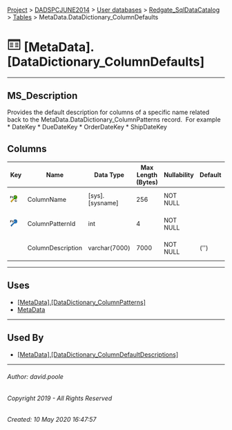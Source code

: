 #### 

[Project](../../../../readme.md) > [DADSPCJUNE2014](../../../readme.md) > [User databases](../../readme.md) > [Redgate_SqlDataCatalog](../readme.md) > [Tables](Tables.md) > MetaData.DataDictionary_ColumnDefaults

# ![Tables](../../../../Images/Table32.png) [MetaData].[DataDictionary_ColumnDefaults]

---

## <a name="#description"></a>MS_Description

Provides the default description for columns of a specific name related back to the MetaData.DataDictionary_ColumnPatterns record.  For example
		* DateKey
		* DueDateKey
		* OrderDateKey
		* ShipDateKey

## <a name="#columns"></a>Columns

| Key | Name | Data Type | Max Length (Bytes) | Nullability | Default | Description |
|---|---|---|---|---|---|---|
| [![Cluster Primary Key PK_DataDictionary_ColumnDefaults: ColumnName](../../../../Images/pkcluster.png)](#indexes) | ColumnName | [sys].[sysname] | 256 | NOT NULL |  | _The name of the column (and natural key) for which a default description will be attached._ |
| [![Foreign Keys FK_DataDictinary_ColumnDefaults_ColumnPattern: [MetaData].[DataDictionary_ColumnPatterns].ColumnPatternId](../../../../Images/fk.png)](#foreignkeys) | ColumnPatternId | int | 4 | NOT NULL |  | _Join to ColumnPatternId column in the MetaData.DataDictionary_ColumnPatterns table._ |
|  | ColumnDescription | varchar(7000) | 7000 | NOT NULL | ('') | _The user friendly description of the column that will be used for all columns that share this name._ |


---

## <a name="#uses"></a>Uses

* [[MetaData].[DataDictionary_ColumnPatterns]](DataDictionary_ColumnPatterns.md)
* [MetaData](../Security/Schemas/MetaData.md)


---

## <a name="#usedby"></a>Used By

* [[MetaData].[DataDictionary_ColumnDefaultDescriptions]](../Views/DataDictionary_ColumnDefaultDescriptions.md)


---

###### Author:  david.poole

###### Copyright 2019 - All Rights Reserved

###### Created: 10 May 2020 16:47:57

